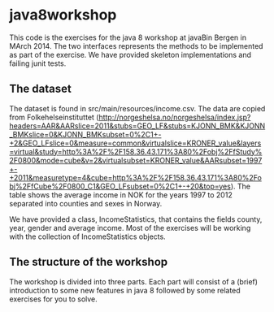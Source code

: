 java8workshop
=============

This code is the exercises for the java 8 workshop at javaBin Bergen in MArch 2014. The two interfaces represents the
methods to be implemented as part of the exercise. We have provided skeleton implementations and failing junit tests.

The dataset
------------
The dataset is found in src/main/resources/income.csv. The data are copied from Folkehelseinstituttet (http://norgeshelsa.no/norgeshelsa/index.jsp?headers=AAR&AARslice=2011&stubs=GEO_LF&stubs=KJONN_BMK&KJONN_BMKslice=0&KJONN_BMKsubset=0%2C1+-+2&GEO_LFslice=0&measure=common&virtualslice=KRONER_value&layers=virtual&study=http%3A%2F%2F158.36.43.171%3A80%2Fobj%2FfStudy%2F0800&mode=cube&v=2&virtualsubset=KRONER_value&AARsubset=1997+-+2011&measuretype=4&cube=http%3A%2F%2F158.36.43.171%3A80%2Fobj%2FfCube%2F0800_C1&GEO_LFsubset=0%2C1+-+20&top=yes).
The table shows the average income in NOK for the years 1997 to 2012 separated into counties and sexes in Norway.

We have provided a class, IncomeStatistics, that contains the fields county, year, gender and average income. Most of
the exercises will be working with the collection of IncomeStatistics objects.

The structure of the workshop
-----------------------------
The workshop is divided into three parts. Each part will consist of a (brief) introduction to some new features in
java 8 followed by some related exercises for you to solve.